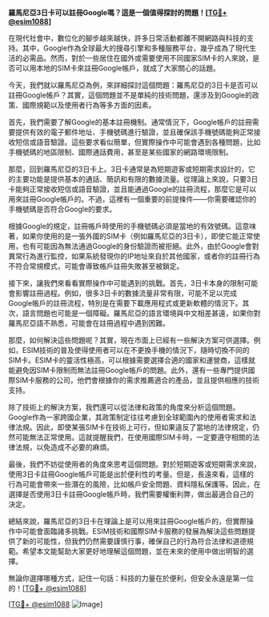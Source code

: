 **羅馬尼亞3日卡可以註冊Google嗎？這是一個值得探討的問題！[[TG💪+ @esim1088](https://t.me/s/esim1088)]**

在現代社會中，數位化的腳步越來越快，許多日常活動都離不開網路與科技的支持。其中，Google作為全球最大的搜尋引擎和多種服務平台，幾乎成為了現代生活的必需品。然而，對於一些居住在國外或需要使用不同國家SIM卡的人來說，是否可以用本地的SIM卡來註冊Google帳戶，就成了大家關心的話題。

今天，我們就以羅馬尼亞為例，來詳細探討這個問題：羅馬尼亞的3日卡是否可以註冊Google帳戶？其實，這個問題並不是單純的技術問題，還涉及到Google的政策、國際規範以及使用者行為等多方面的因素。

首先，我們需要了解Google的基本註冊機制。通常情況下，Google帳戶的註冊需要提供有效的電子郵件地址、手機號碼進行驗證，並且確保該手機號碼能夠正常接收短信或語音驗證。這些要求看似簡單，但實際操作中可能會遇到各種問題，比如手機號碼的地區限制、國際通話費用，甚至是某些國家的網路環境限制。

那麼，回到羅馬尼亞的3日卡上。3日卡通常是為短期遊客或短期需求設計的，它的主要功能是提供基本的通話、簡訊和有限的數據流量。從理論上來說，只要3日卡能夠正常接收短信或語音驗證，並且能通過Google的註冊流程，那麼它是可以用來註冊Google帳戶的。不過，這裡有一個重要的前提條件——你需要確認你的手機號碼是否符合Google的要求。

根據Google的規定，註冊帳戶時使用的手機號碼必須是當地的有效號碼。這意味著，如果你使用的是一張外國的SIM卡（例如羅馬尼亞的3日卡），即使它能正常使用，也有可能因為無法通過Google的身份驗證而被拒絕。此外，由於Google會對異常行為進行監控，如果系統發現你的IP地址來自於其他國家，或者你的註冊行為不符合常規模式，可能會導致帳戶註冊失敗甚至被鎖定。

接下來，讓我們來看看實際操作中可能遇到的挑戰。首先，3日卡本身的限制可能會影響註冊過程。例如，很多3日卡的數據流量非常有限，可能不足以完成Google帳戶的註冊流程，特別是在需要下載應用程式或更新軟體的情況下。其次，語言問題也可能是一個障礙。羅馬尼亞的語言環境與中文相差甚遠，如果你對羅馬尼亞語不熟悉，可能會在註冊過程中遇到困難。

那麼，如何解決這些問題呢？其實，現在市面上已經有一些解決方案可供選擇。例如，ESIM技術的普及使得使用者可以在不更換手機的情況下，隨時切換不同的SIM卡。ESIM卡的靈活性極高，可以根據需要選擇合適的國家和運營商，這樣就能避免因SIM卡限制而無法註冊Google帳戶的問題。此外，還有一些專門提供國際SIM卡服務的公司，他們會根據你的需求推薦適合的產品，並且提供相應的技術支持。

除了技術上的解決方案，我們還可以從法律和政策的角度來分析這個問題。Google作為一家跨國企業，其政策制定往往考慮到全球範圍內的使用者需求和法律法規。因此，即使某張SIM卡在技術上可行，但如果違反了當地的法律規定，仍然可能無法正常使用。這就提醒我們，在使用國際SIM卡時，一定要遵守相關的法律法規，以免造成不必要的麻煩。

最後，我們不妨從使用者的角度來思考這個問題。對於短期遊客或短期需求來說，使用3日卡註冊Google帳戶可能是出於便利性的考量。但是，長遠來看，這樣的行為可能會帶來一些潛在的風險，比如帳戶安全問題、資料隱私保護等。因此，在選擇是否使用3日卡註冊Google帳戶時，我們需要權衡利弊，做出最適合自己的決定。

總結來說，羅馬尼亞的3日卡在理論上是可以用來註冊Google帳戶的，但實際操作中可能會面臨諸多挑戰。ESIM技術和國際SIM卡服務的發展為解決這些問題提供了新的可能性，但我們仍然需要謹慎行事，確保自己的行為符合法律和道德規範。希望本文能幫助大家更好地理解這個問題，並在未來的使用中做出明智的選擇。

無論你選擇哪種方式，記住一句話：科技的力量在於便利，但安全永遠是第一位的！[[TG💪+ @esim1088](https://t.me/s/esim1088)]

[[TG💪+ @esim1088](https://t.me/s/esim1088) ![Image](https://i.postimg.cc/4NQfJmqS/Snipaste-2025-05-13-00-14-12.png)]